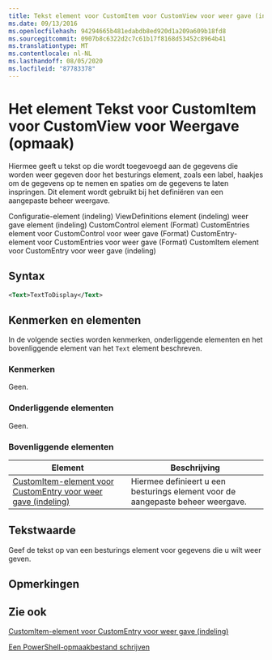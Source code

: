```yaml
---
title: Tekst element voor CustomItem voor CustomView voor weer gave (indeling) | Microsoft Docs
ms.date: 09/13/2016
ms.openlocfilehash: 94294665b481edabdb8ed920d1a209a609b18fd8
ms.sourcegitcommit: 0907b8c6322d2c7c61b17f8168d53452c8964b41
ms.translationtype: MT
ms.contentlocale: nl-NL
ms.lasthandoff: 08/05/2020
ms.locfileid: "87783378"
---
```

# <a name="text-element-for-customitem-for-customview-for-view-format"></a>Het element Tekst voor CustomItem voor CustomView voor Weergave (opmaak)

Hiermee geeft u tekst op die wordt toegevoegd aan de gegevens die worden weer gegeven door het besturings element, zoals een label, haakjes om de gegevens op te nemen en spaties om de gegevens te laten inspringen. Dit element wordt gebruikt bij het definiëren van een aangepaste beheer weergave.

Configuratie-element (indeling) ViewDefinitions element (indeling) weer gave element (indeling) CustomControl element (Format) CustomEntries element voor CustomControl voor weer gave (Format) CustomEntry-element voor CustomEntries voor weer gave (Format) CustomItem element voor CustomEntry voor weer gave (indeling)

## <a name="syntax"></a>Syntax

```xml
<Text>TextToDisplay</Text>
```

## <a name="attributes-and-elements"></a>Kenmerken en elementen

In de volgende secties worden kenmerken, onderliggende elementen en het bovenliggende element van het `Text` element beschreven.

### <a name="attributes"></a>Kenmerken

Geen.

### <a name="child-elements"></a>Onderliggende elementen

Geen.

### <a name="parent-elements"></a>Bovenliggende elementen

|Element|Beschrijving|
|-------------|-----------------|
|[CustomItem-element voor CustomEntry voor weer gave (indeling)](./customitem-element-for-customentry-for-customcontrol-for-view-format.md)|Hiermee definieert u een besturings element voor de aangepaste beheer weergave.|

## <a name="text-value"></a>Tekstwaarde

Geef de tekst op van een besturings element voor gegevens die u wilt weer geven.

## <a name="remarks"></a>Opmerkingen

## <a name="see-also"></a>Zie ook

[CustomItem-element voor CustomEntry voor weer gave (indeling)](./customitem-element-for-customentry-for-customcontrol-for-view-format.md)

[Een PowerShell-opmaakbestand schrijven](./writing-a-powershell-formatting-file.md)

